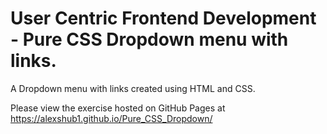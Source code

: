 # User Centric Frontend Development - Pure CSS Dropdown menu with links.

A Dropdown menu with links created using HTML and CSS.

Please view the exercise hosted on GitHub Pages at https://alexshub1.github.io/Pure_CSS_Dropdown/